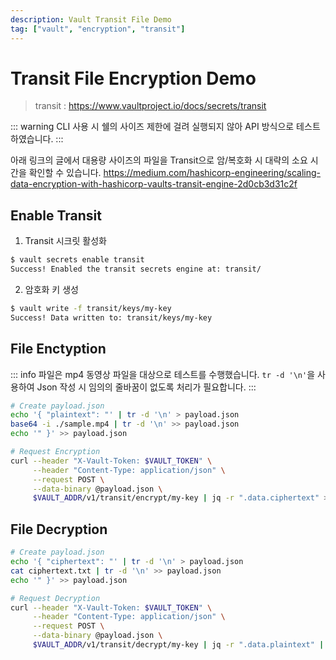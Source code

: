 ```yaml
---
description: Vault Transit File Demo
tag: ["vault", "encryption", "transit"]
---
```

# Transit File Encryption Demo

> transit : <https://www.vaultproject.io/docs/secrets/transit>

<VidStack
  src="youtube/OjMSoNmXOYk"
  title="Transit Demo"
/>

::: warning
CLI 사용 시 쉘의 사이즈 제한에 걸려 실행되지 않아 API 방식으로 테스트 하였습니다.
:::

아래 링크의 글에서 대용량 사이즈의 파일을 Transit으로 암/복호화 시 대략의 소요 시간을 확인할 수 있습니다.
<https://medium.com/hashicorp-engineering/scaling-data-encryption-with-hashicorp-vaults-transit-engine-2d0cb3d31c2f>

## Enable Transit

1. Transit 시크릿 활성화
  ```bash
  $ vault secrets enable transit
  Success! Enabled the transit secrets engine at: transit/
  ```

2. 암호화 키 생성
  ```bash
  $ vault write -f transit/keys/my-key
  Success! Data written to: transit/keys/my-key
  ```

## File Enctyption

::: info
파일은 mp4 동영상 파일을 대상으로 테스트를 수행했습니다.
`tr -d '\n'`을 사용하여 Json 작성 시 임의의 줄바꿈이 없도록 처리가 필요합니다.
:::

```bash
# Create payload.json
echo '{ "plaintext": "' | tr -d '\n' > payload.json
base64 -i ./sample.mp4 | tr -d '\n' >> payload.json
echo '" }' >> payload.json

# Request Encryption
curl --header "X-Vault-Token: $VAULT_TOKEN" \
     --header "Content-Type: application/json" \
     --request POST \
     --data-binary @payload.json \
     $VAULT_ADDR/v1/transit/encrypt/my-key | jq -r ".data.ciphertext" > ciphertext.txt
```

## File Decryption

```bash
# Create payload.json
echo '{ "ciphertext": "' | tr -d '\n' > payload.json
cat ciphertext.txt | tr -d '\n' >> payload.json
echo '" }' >> payload.json

# Request Decryption
curl --header "X-Vault-Token: $VAULT_TOKEN" \
     --header "Content-Type: application/json" \
     --request POST \
     --data-binary @payload.json \
     $VAULT_ADDR/v1/transit/decrypt/my-key | jq -r ".data.plaintext" | base64 -D > decrypt.mp4
```
